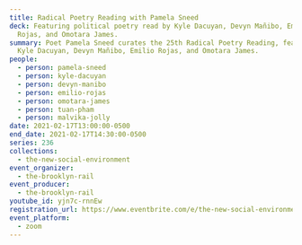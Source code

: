 ```yaml
---
title: Radical Poetry Reading with Pamela Sneed
deck: Featuring political poetry read by Kyle Dacuyan, Devyn Mañibo, Emilio
  Rojas, and Omotara James.
summary: Poet Pamela Sneed curates the 25th Radical Poetry Reading, featuring
  Kyle Dacuyan, Devyn Mañibo, Emilio Rojas, and Omotara James.
people:
  - person: pamela-sneed
  - person: kyle-dacuyan
  - person: devyn-manibo
  - person: emilio-rojas
  - person: omotara-james
  - person: tuan-pham
  - person: malvika-jolly
date: 2021-02-17T13:00:00-0500
end_date: 2021-02-17T14:30:00-0500
series: 236
collections:
  - the-new-social-environment
event_organizer:
  - the-brooklyn-rail
event_producer:
  - the-brooklyn-rail
youtube_id: yjn7c-rnnEw
registration_url: https://www.eventbrite.com/e/the-new-social-environment-236-radical-poetry-with-pamela-sneed-tickets-141197326003
event_platform:
  - zoom
---
```

